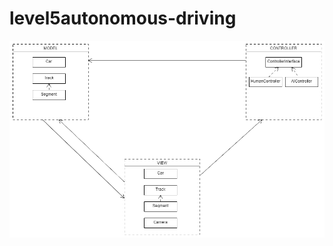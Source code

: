 # level5autonomous-driving

![MVC](https://github.com/culring/level5autonomous-driving/blob/master/MVC.png)
